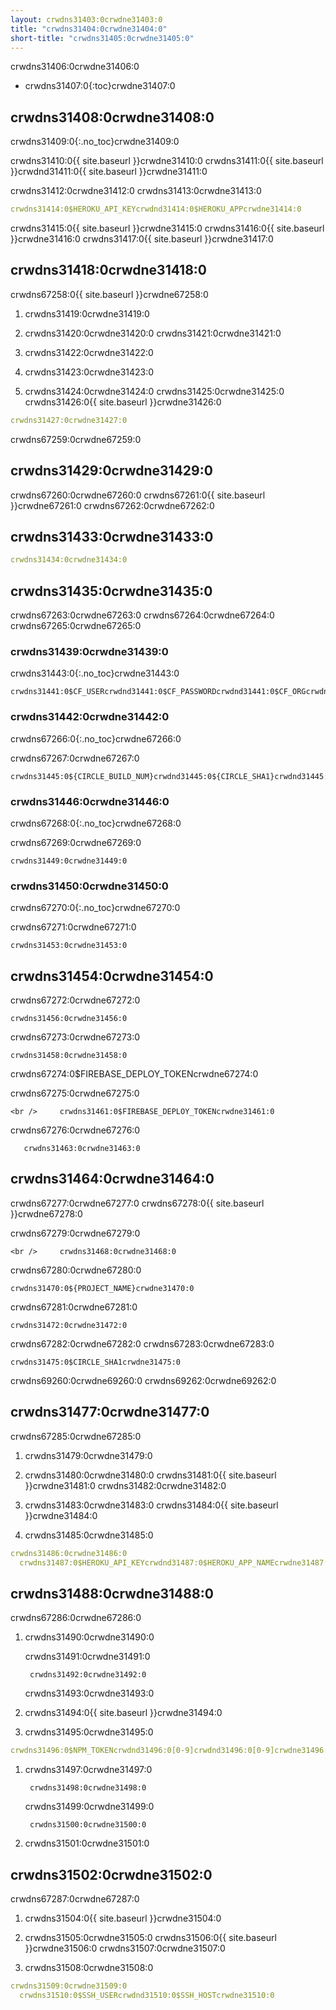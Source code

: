 ```yaml
---
layout: crwdns31403:0crwdne31403:0
title: "crwdns31404:0crwdne31404:0"
short-title: "crwdns31405:0crwdne31405:0"
---
```

crwdns31406:0crwdne31406:0

- crwdns31407:0{:toc}crwdne31407:0

## crwdns31408:0crwdne31408:0

crwdns31409:0{:.no_toc}crwdne31409:0

crwdns31410:0{{ site.baseurl }}crwdne31410:0 crwdns31411:0{{ site.baseurl }}crwdnd31411:0{{ site.baseurl }}crwdne31411:0

crwdns31412:0crwdne31412:0 crwdns31413:0crwdne31413:0

```yaml
crwdns31414:0$HEROKU_API_KEYcrwdnd31414:0$HEROKU_APPcrwdne31414:0
```

crwdns31415:0{{ site.baseurl }}crwdne31415:0 crwdns31416:0{{ site.baseurl }}crwdne31416:0 crwdns31417:0{{ site.baseurl }}crwdne31417:0

## crwdns31418:0crwdne31418:0

crwdns67258:0{{ site.baseurl }}crwdne67258:0

1. crwdns31419:0crwdne31419:0

2. crwdns31420:0crwdne31420:0 crwdns31421:0crwdne31421:0

3. crwdns31422:0crwdne31422:0

4. crwdns31423:0crwdne31423:0

5. crwdns31424:0crwdne31424:0 crwdns31425:0crwdne31425:0 crwdns31426:0{{ site.baseurl }}crwdne31426:0

```yaml
crwdns31427:0crwdne31427:0
```

crwdns67259:0crwdne67259:0

## crwdns31429:0crwdne31429:0

crwdns67260:0crwdne67260:0 crwdns67261:0{{ site.baseurl }}crwdne67261:0 crwdns67262:0crwdne67262:0

## crwdns31433:0crwdne31433:0

```yaml
crwdns31434:0crwdne31434:0
```

## crwdns31435:0crwdne31435:0

crwdns67263:0crwdne67263:0 crwdns67264:0crwdne67264:0 crwdns67265:0crwdne67265:0

### crwdns31439:0crwdne31439:0

crwdns31443:0{:.no_toc}crwdne31443:0

    crwdns31441:0$CF_USERcrwdnd31441:0$CF_PASSWORDcrwdnd31441:0$CF_ORGcrwdnd31441:0$CF_SPACEcrwdne31441:0
    

### crwdns31442:0crwdne31442:0

crwdns67266:0{:.no_toc}crwdne67266:0

crwdns67267:0crwdne67267:0

    crwdns31445:0${CIRCLE_BUILD_NUM}crwdnd31445:0${CIRCLE_SHA1}crwdnd31445:0${CIRCLE_WORKFLOW_ID}crwdnd31445:0${CIRCLE_PROJECT_USERNAME}crwdnd31445:0${CIRCLE_PROJECT_REPONAME}crwdne31445:0
    

### crwdns31446:0crwdne31446:0

crwdns67268:0{:.no_toc}crwdne67268:0

crwdns67269:0crwdne67269:0

    crwdns31449:0crwdne31449:0
    

### crwdns31450:0crwdne31450:0

crwdns67270:0{:.no_toc}crwdne67270:0

crwdns67271:0crwdne67271:0

    crwdns31453:0crwdne31453:0
    

## crwdns31454:0crwdne31454:0

crwdns67272:0crwdne67272:0

    crwdns31456:0crwdne31456:0
    

crwdns67273:0crwdne67273:0

    crwdns31458:0crwdne31458:0
    

crwdns67274:0$FIREBASE_DEPLOY_TOKENcrwdne67274:0

crwdns67275:0crwdne67275:0

    <br />     crwdns31461:0$FIREBASE_DEPLOY_TOKENcrwdne31461:0
    
    

crwdns67276:0crwdne67276:0

       crwdns31463:0crwdne31463:0
    

## crwdns31464:0crwdne31464:0

crwdns67277:0crwdne67277:0 crwdns67278:0{{ site.baseurl }}crwdne67278:0

crwdns67279:0crwdne67279:0

    <br />     crwdns31468:0crwdne31468:0
    
    

crwdns67280:0crwdne67280:0

    crwdns31470:0${PROJECT_NAME}crwdne31470:0
    

crwdns67281:0crwdne67281:0

    crwdns31472:0crwdne31472:0
    

crwdns67282:0crwdne67282:0 crwdns67283:0crwdne67283:0

    crwdns31475:0$CIRCLE_SHA1crwdne31475:0
    

crwdns69260:0crwdne69260:0 crwdns69262:0crwdne69262:0

## crwdns31477:0crwdne31477:0

crwdns67285:0crwdne67285:0

1. crwdns31479:0crwdne31479:0

2. crwdns31480:0crwdne31480:0 crwdns31481:0{{ site.baseurl }}crwdne31481:0 crwdns31482:0crwdne31482:0

3. crwdns31483:0crwdne31483:0 crwdns31484:0{{ site.baseurl }}crwdne31484:0

4. crwdns31485:0crwdne31485:0

```yaml
crwdns31486:0crwdne31486:0
  crwdns31487:0$HEROKU_API_KEYcrwdnd31487:0$HEROKU_APP_NAMEcrwdne31487:0
```

## crwdns31488:0crwdne31488:0

crwdns67286:0crwdne67286:0

1. crwdns31490:0crwdne31490:0
    
    crwdns31491:0crwdne31491:0
    
        crwdns31492:0crwdne31492:0
        
    
    crwdns31493:0crwdne31493:0

2. crwdns31494:0{{ site.baseurl }}crwdne31494:0

3. crwdns31495:0crwdne31495:0

```yaml
crwdns31496:0$NPM_TOKENcrwdnd31496:0[0-9]crwdnd31496:0[0-9]crwdne31496:0
```

1. crwdns31497:0crwdne31497:0
    
        crwdns31498:0crwdne31498:0
        
    
    crwdns31499:0crwdne31499:0
    
        crwdns31500:0crwdne31500:0
        

2. crwdns31501:0crwdne31501:0

## crwdns31502:0crwdne31502:0

crwdns67287:0crwdne67287:0

1. crwdns31504:0{{ site.baseurl }}crwdne31504:0

2. crwdns31505:0crwdne31505:0 crwdns31506:0{{ site.baseurl }}crwdne31506:0 crwdns31507:0crwdne31507:0

3. crwdns31508:0crwdne31508:0

```yaml
crwdns31509:0crwdne31509:0
  crwdns31510:0$SSH_USERcrwdnd31510:0$SSH_HOSTcrwdne31510:0
```